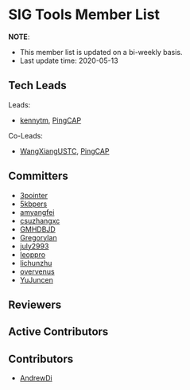 # SIG Tools Member List

**NOTE**:

* This member list is updated on a bi-weekly basis.
* Last update time: 2020-05-13

## Tech Leads

Leads:

* [kennytm](https://github.com/kennytm), [PingCAP](https://pingcap.com/en/)

Co-Leads:

* [WangXiangUSTC](https://github.com/WangXiangUSTC), [PingCAP](https://pingcap.com/en/)

## Committers

* [3pointer](https://github.com/3pointer)
* [5kbpers](https://github.com/5kbpers)
* [amyangfei](https://github.com/amyangfei)
* [csuzhangxc](https://github.com/csuzhangxc)
* [GMHDBJD](https://github.com/GMHDBJD)
* [GregoryIan](https://github.com/GregoryIan)
* [july2993](https://github.com/july2993)
* [leoppro](https://github.com/leoppro)
* [lichunzhu](https://github.com/lichunzhu)
* [overvenus](https://github.com/overvenus)
* [YuJuncen](https://github.com/YuJuncen)

## Reviewers

## Active Contributors

## Contributors

* [AndrewDi](https://github.com/AndrewDi)

